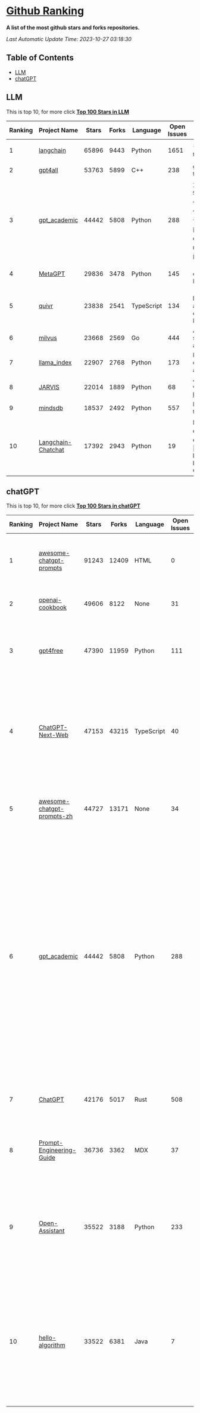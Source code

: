 [Github Ranking](./README.md)
==========

**A list of the most github stars and forks repositories.**

*Last Automatic Update Time: 2023-10-27 03:18:30*

## Table of Contents
 * [LLM](#LLM)
 * [chatGPT](#chatGPT)

## LLM

This is top 10, for more click **[Top 100 Stars in LLM](Top100/LLM.md)**

| Ranking | Project Name | Stars | Forks | Language | Open Issues | Description | Last Commit |
| ------- | ------------ | ----- | ----- | -------- | ----------- | ----------- | ----------- |
| 1 | [langchain](https://github.com/langchain-ai/langchain) | 65896 | 9443 | Python | 1651 | ⚡ Building applications with LLMs through composability ⚡ | 2023-10-27T03:12:15Z |
| 2 | [gpt4all](https://github.com/nomic-ai/gpt4all) | 53763 | 5899 | C++ | 238 | gpt4all: open-source LLM chatbots that you can run anywhere | 2023-10-26T17:46:59Z |
| 3 | [gpt_academic](https://github.com/binary-husky/gpt_academic) | 44442 | 5808 | Python | 288 | 为ChatGPT/GLM提供实用化交互界面，特别优化论文阅读/润色/写作体验，模块化设计，支持自定义快捷按钮&函数插件，支持Python和C++等项目剖析&自译解功能，PDF/LaTex论文翻译&总结功能，支持并行问询多种LLM模型，支持chatglm2等本地模型。兼容文心一言, moss, llama2, rwkv, claude2, 通义千问, 书生, 讯飞星火等。 | 2023-10-27T02:25:25Z |
| 4 | [MetaGPT](https://github.com/geekan/MetaGPT) | 29836 | 3478 | Python | 145 | 🌟 The Multi-Agent Framework: Given one line Requirement, return PRD, Design, Tasks, Repo | 2023-10-26T13:58:40Z |
| 5 | [quivr](https://github.com/StanGirard/quivr) | 23838 | 2541 | TypeScript | 134 | 🧠 Your Second Brain supercharged by Generative AI 🧠 Dump all your files and chat with your personal assistant on your files & more using GPT 3.5/4, Private, Anthropic, VertexAI, LLMs... | 2023-10-26T20:26:01Z |
| 6 | [milvus](https://github.com/milvus-io/milvus) | 23668 | 2569 | Go | 444 | A cloud-native vector database, storage for next generation AI applications | 2023-10-27T03:03:53Z |
| 7 | [llama_index](https://github.com/run-llama/llama_index) | 22907 | 2768 | Python | 173 | LlamaIndex (formerly GPT Index) is a data framework for your LLM applications | 2023-10-26T23:28:34Z |
| 8 | [JARVIS](https://github.com/microsoft/JARVIS) | 22014 | 1889 | Python | 68 | JARVIS, a system to connect LLMs with ML community. Paper: https://arxiv.org/pdf/2303.17580.pdf | 2023-10-24T17:41:40Z |
| 9 | [mindsdb](https://github.com/mindsdb/mindsdb) | 18537 | 2492 | Python | 557 | MindsDB connects AI models to real time data | 2023-10-27T00:22:35Z |
| 10 | [Langchain-Chatchat](https://github.com/chatchat-space/Langchain-Chatchat) | 17392 | 2943 | Python | 19 | Langchain-Chatchat（原Langchain-ChatGLM）基于 Langchain 与 ChatGLM 等语言模型的本地知识库问答 \| Langchain-Chatchat (formerly langchain-ChatGLM), local knowledge based LLM (like ChatGLM) QA app with langchain  | 2023-10-27T03:15:12Z |


## chatGPT

This is top 10, for more click **[Top 100 Stars in chatGPT](Top100/chatGPT.md)**

| Ranking | Project Name | Stars | Forks | Language | Open Issues | Description | Last Commit |
| ------- | ------------ | ----- | ----- | -------- | ----------- | ----------- | ----------- |
| 1 | [awesome-chatgpt-prompts](https://github.com/f/awesome-chatgpt-prompts) | 91243 | 12409 | HTML | 0 | This repo includes ChatGPT prompt curation to use ChatGPT better. | 2023-10-25T07:38:42Z |
| 2 | [openai-cookbook](https://github.com/openai/openai-cookbook) | 49606 | 8122 | None | 31 | Examples and guides for using the OpenAI API | 2023-10-24T06:23:52Z |
| 3 | [gpt4free](https://github.com/xtekky/gpt4free) | 47390 | 11959 | Python | 111 | The official gpt4free repository \| various collection of powerful language models | 2023-10-26T19:47:42Z |
| 4 | [ChatGPT-Next-Web](https://github.com/Yidadaa/ChatGPT-Next-Web) | 47153 | 43215 | TypeScript | 40 | A well-designed cross-platform ChatGPT UI (Web / PWA / Linux / Win / MacOS). 一键拥有你自己的跨平台 ChatGPT 应用。 | 2023-10-27T01:54:17Z |
| 5 | [awesome-chatgpt-prompts-zh](https://github.com/PlexPt/awesome-chatgpt-prompts-zh) | 44727 | 13171 | None | 34 | ChatGPT 中文调教指南。各种场景使用指南。学习怎么让它听你的话。 | 2023-10-11T02:57:34Z |
| 6 | [gpt_academic](https://github.com/binary-husky/gpt_academic) | 44442 | 5808 | Python | 288 | 为ChatGPT/GLM提供实用化交互界面，特别优化论文阅读/润色/写作体验，模块化设计，支持自定义快捷按钮&函数插件，支持Python和C++等项目剖析&自译解功能，PDF/LaTex论文翻译&总结功能，支持并行问询多种LLM模型，支持chatglm2等本地模型。兼容文心一言, moss, llama2, rwkv, claude2, 通义千问, 书生, 讯飞星火等。 | 2023-10-27T02:25:25Z |
| 7 | [ChatGPT](https://github.com/lencx/ChatGPT) | 42176 | 5017 | Rust | 508 | 🔮 ChatGPT Desktop Application (Mac, Windows and Linux) | 2023-10-21T03:26:51Z |
| 8 | [Prompt-Engineering-Guide](https://github.com/dair-ai/Prompt-Engineering-Guide) | 36736 | 3362 | MDX | 37 | 🐙 Guides, papers, lecture, notebooks and resources for prompt engineering | 2023-10-26T16:41:43Z |
| 9 | [Open-Assistant](https://github.com/LAION-AI/Open-Assistant) | 35522 | 3188 | Python | 233 | OpenAssistant is a chat-based assistant that understands tasks, can interact with third-party systems, and retrieve information dynamically to do so. | 2023-10-25T16:51:19Z |
| 10 | [hello-algorithm](https://github.com/geekxh/hello-algorithm) | 33522 | 6381 | Java | 7 | 🌍 针对小白的算法训练 \| 包括四部分：①.大厂面经 ②.力扣图解  ③.千本开源电子书 ④.百张技术思维导图（项目花了上百小时，希望可以点 star 支持，🌹感谢~）推荐免费ChatGPT使用网站 | 2023-06-13T04:13:17Z |

